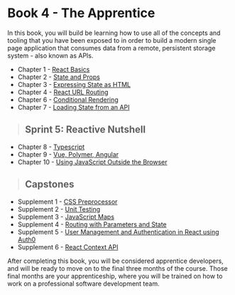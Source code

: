 # Book 4 - The Apprentice

In this book, you will build be learning how to use all of the concepts and tooling that you have been exposed to in order to build a modern single page application that consumes data from a remote, persistent storage system - also known as APIs.

* Chapter 1 - [React Basics](./chapters/REACT_BASICS.md)
* Chapter 2 - [State and Props](./chapters/COMPONENT_STATE_PROPS.md)
* Chapter 3 - [Expressing State as HTML](./chapters/COMPONENT_STATE_PROPS.md)
* Chapter 4 - [React URL Routing](./chapters/REACT_ROUTING.md)
* Chapter 6 - [Conditional Rendering](./chapters/REACT_CONDITIONAL_RENDERING.md)
* Chapter 7 - [Loading State from an API](./chapters/REACT_INITIAL_STATE.md)

> ## Sprint 5: Reactive Nutshell

* Chapter 8 - [Typescript](./chapters/TYPESCRIPT.md)
* Chapter 9 - [Vue, Polymer, Angular](./chapters/COMPONENT_FRAMEWORKS.md)
* Chapter 10 - [Using JavaScript Outside the Browser](./chapters/NODE_INTRO.md)

> ## **Capstones**

* Supplement 1 - [CSS Preprocessor](./chapters/SASS.md)
* Supplement 2 - [Unit Testing](./chapters/UNIT_TESTING.md)
* Supplement 3 - [JavaScript Maps](./chapters/JS_MAPS.md)
* Supplement 4 - [Routing with Parameters and State](./chapters/REACT_DYNAMIC_ROUTING.md)
* Supplement 5 - [User Management and Authentication in React using Auth0](https://auth0.com/blog/reactjs-authentication-tutorial/)
* Supplement 6 - [React Context API](./chapters/REACT_CONTEXT_API.md)

After completing this book, you will be considered apprentice developers, and will be ready to move on to the final three months of the course. Those final months are your apprenticeship, where you will be trained on how to work on a professional software development team.

